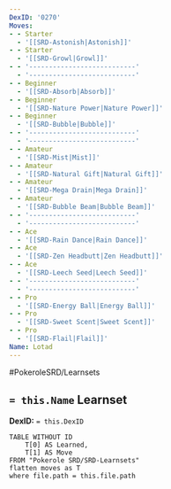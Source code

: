 ```yaml
---
DexID: '0270'
Moves:
- - Starter
  - '[[SRD-Astonish|Astonish]]'
- - Starter
  - '[[SRD-Growl|Growl]]'
- - '---------------------------'
  - '---------------------------'
- - Beginner
  - '[[SRD-Absorb|Absorb]]'
- - Beginner
  - '[[SRD-Nature Power|Nature Power]]'
- - Beginner
  - '[[SRD-Bubble|Bubble]]'
- - '---------------------------'
  - '---------------------------'
- - Amateur
  - '[[SRD-Mist|Mist]]'
- - Amateur
  - '[[SRD-Natural Gift|Natural Gift]]'
- - Amateur
  - '[[SRD-Mega Drain|Mega Drain]]'
- - Amateur
  - '[[SRD-Bubble Beam|Bubble Beam]]'
- - '---------------------------'
  - '---------------------------'
- - Ace
  - '[[SRD-Rain Dance|Rain Dance]]'
- - Ace
  - '[[SRD-Zen Headbutt|Zen Headbutt]]'
- - Ace
  - '[[SRD-Leech Seed|Leech Seed]]'
- - '---------------------------'
  - '---------------------------'
- - Pro
  - '[[SRD-Energy Ball|Energy Ball]]'
- - Pro
  - '[[SRD-Sweet Scent|Sweet Scent]]'
- - Pro
  - '[[SRD-Flail|Flail]]'
Name: Lotad
---
```


#PokeroleSRD/Learnsets

## `= this.Name` Learnset

**DexID:** `= this.DexID`

```dataview
TABLE WITHOUT ID
    T[0] AS Learned,
    T[1] AS Move
FROM "Pokerole SRD/SRD-Learnsets"
flatten moves as T
where file.path = this.file.path
```
